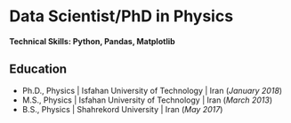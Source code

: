 # Data Scientist/PhD in Physics

#### Technical Skills: Python, Pandas, Matplotlib

## Education
- Ph.D., Physics | Isfahan University of Technology | Iran (_January 2018_)								       		
- M.S., Physics	| Isfahan University of Technology | Iran (_March 2013_)	 			        		
- B.S., Physics | Shahrekord University | Iran (_May 2017_)

